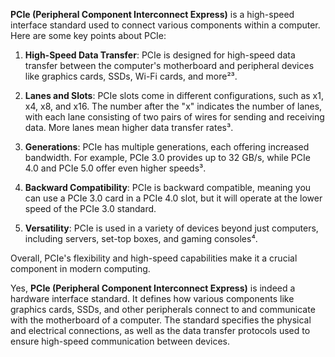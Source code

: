 **PCIe (Peripheral Component Interconnect Express)** is a high-speed interface standard used to connect various components within a computer. Here are some key points about PCIe:

1. **High-Speed Data Transfer**: PCIe is designed for high-speed data transfer between the computer's motherboard and peripheral devices like graphics cards, SSDs, Wi-Fi cards, and more²³.

2. **Lanes and Slots**: PCIe slots come in different configurations, such as x1, x4, x8, and x16. The number after the "x" indicates the number of lanes, with each lane consisting of two pairs of wires for sending and receiving data. More lanes mean higher data transfer rates³.

3. **Generations**: PCIe has multiple generations, each offering increased bandwidth. For example, PCIe 3.0 provides up to 32 GB/s, while PCIe 4.0 and PCIe 5.0 offer even higher speeds³.

4. **Backward Compatibility**: PCIe is backward compatible, meaning you can use a PCIe 3.0 card in a PCIe 4.0 slot, but it will operate at the lower speed of the PCIe 3.0 standard.

5. **Versatility**: PCIe is used in a variety of devices beyond just computers, including servers, set-top boxes, and gaming consoles⁴.

Overall, PCIe's flexibility and high-speed capabilities make it a crucial component in modern computing.

Yes, **PCIe (Peripheral Component Interconnect Express)** is indeed a hardware interface standard. It defines how various components like graphics cards, SSDs, and other peripherals connect to and communicate with the motherboard of a computer. The standard specifies the physical and electrical connections, as well as the data transfer protocols used to ensure high-speed communication between devices.
